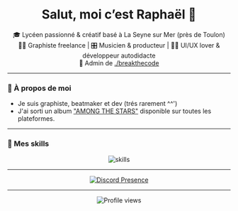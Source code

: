 <h1 align="center">Salut, moi c’est Raphaël 👋</h1>
<p align="center">
  🎓 Lycéen passionné & créatif basé à La Seyne sur Mer (près de Toulon)<br>
  🧑‍🎨 Graphiste freelance | 🎛️ Musicien & producteur | 🧑‍💻 UI/UX lover & développeur autodidacte<br>
  👑 Admin de <a href="https://discord.gg/breakthecode">./breakthecode</a><br>
</p>

---

### 🚀 À propos de moi

- Je suis graphiste, beatmaker et dev (trés rarement ^^')
- J'ai sorti un album ["AMONG THE STARS"](https://open.spotify.com/intl-fr/album/2eeRRLGNTaR3BpvyYzHUAC?si=5r9_gkKrSqqe6i6U0c7xoA) disponible sur toutes les plateformes.

---

### 🧠 Mes skills

<p align="center">
  <img src="https://skillicons.dev/icons?i=figma,ae,blender,ableton,discord,linux,windows,xd,vscode&theme=light" alt="skills" />
</p>

---

<p align="center">
  <a href="https://discord.com/users/1267917704778612747">
    <img src="https://lanyard.kyrie25.dev/api/1267917704778612747?animatedDecoration=true&showDisplayName=true&hideDecoration=false&hideSpotify=false&hideActivity=false&hideNameplate=false&bg=0&animated=true&hideDiscrim=false&hideBadges=true&hideTimestamp=false&theme=dark&showBanner=animated&bannerFilter=brightness(0.7)%20blur(5px)&waveColor=transparent&borderRadius=0&imgBorderRadius=0&gradient=ffffff&clanbg=0" alt="Discord Presence" />
  </a>
</p>

---

<p align="center">
  <img src="https://komarev.com/ghpvc/?username=raphthln&style=flat-square&color=blue" alt="Profile views" />
</p>
